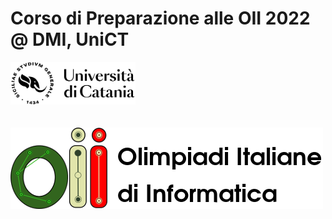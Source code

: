 # Corso di Preparazione alle OII 2022 @ DMI, UniCT

<img src="images/logo_uni.png" alt="Logo UniCT" style="width:200px; margin-bottom: 20px;"/>

![Logo OII](images/logo_oii.png)
